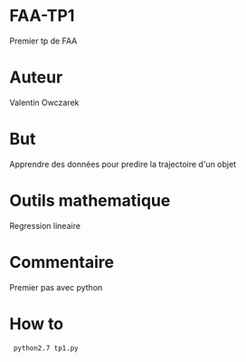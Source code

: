 # FAA-TP1
Premier tp de FAA

Auteur
=====
Valentin Owczarek

But
===
Apprendre des données pour predire la trajectoire d'un objet

Outils mathematique
===================
Regression lineaire

Commentaire
===========
Premier pas avec python

How to
======
<code> python2.7 tp1.py </code>